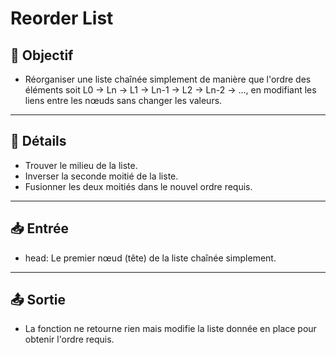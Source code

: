 # Reorder List

## 🎯 Objectif

- Réorganiser une liste chaînée simplement de manière que l'ordre des éléments soit L0 → Ln → L1 → Ln-1 → L2 → Ln-2 → …, en modifiant les liens entre les nœuds sans changer les valeurs.

---

## 📝 Détails

- Trouver le milieu de la liste.
- Inverser la seconde moitié de la liste.
- Fusionner les deux moitiés dans le nouvel ordre requis.

---

## 📥 Entrée

- head: Le premier nœud (tête) de la liste chaînée simplement.

---

## 📤 Sortie

- La fonction ne retourne rien mais modifie la liste donnée en place pour obtenir l'ordre requis.

